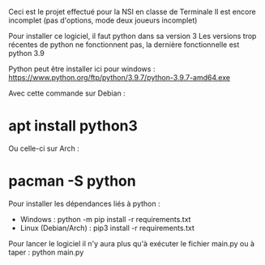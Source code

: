 Ceci est le projet effectué pour la NSI en classe de Terminale
Il est encore incomplet (pas d'options, mode deux joueurs incomplet)

Pour installer ce logiciel, il faut python dans sa version 3
Les versions trop récentes de python ne fonctionnent pas, la dernière fonctionnelle est python 3.9

Python peut être installer ici pour windows :
https://www.python.org/ftp/python/3.9.7/python-3.9.7-amd64.exe

Avec cette commande sur Debian :
# apt install python3

Ou celle-ci sur Arch :
# pacman -S python


Pour installer les dépendances liés à python :
 * Windows :
    python -m pip install -r requirements.txt
 * Linux (Debian/Arch) :
    pip3 install -r requirements.txt


Pour lancer le logiciel il n'y aura plus qu'à exécuter le fichier main.py ou à taper :
python main.py
